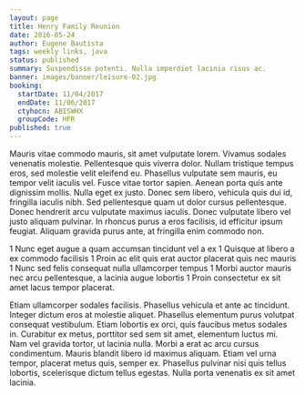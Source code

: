 ```yaml
---
layout: page
title: Henry Family Reunion
date: 2016-05-24
author: Eugene Bautista
tags: weekly links, java
status: published
summary: Suspendisse potenti. Nulla imperdiet lacinia risus ac.
banner: images/banner/leisure-02.jpg
booking:
  startDate: 11/04/2017
  endDate: 11/06/2017
  ctyhocn: ABISWHX
  groupCode: HFR
published: true
---
```

Mauris vitae commodo mauris, sit amet vulputate lorem. Vivamus sodales venenatis molestie. Pellentesque quis viverra dolor. Nullam tristique tempus eros, sed molestie velit eleifend eu. Phasellus vulputate sem mauris, eu tempor velit iaculis vel. Fusce vitae tortor sapien. Aenean porta quis ante dignissim mollis.
Nulla eget ex justo. Donec sem libero, vehicula quis dui id, fringilla iaculis nibh. Sed pellentesque quam ut dolor cursus pellentesque. Donec hendrerit arcu vulputate maximus iaculis. Donec vulputate libero vel justo aliquam pulvinar. In rhoncus purus a eros facilisis, id efficitur ipsum feugiat. Aliquam gravida purus ante, at fringilla enim commodo non.

1 Nunc eget augue a quam accumsan tincidunt vel a ex
1 Quisque at libero a ex commodo facilisis
1 Proin ac elit quis erat auctor placerat quis nec mauris
1 Nunc sed felis consequat nulla ullamcorper tempus
1 Morbi auctor mauris nec arcu pellentesque, a lacinia augue lobortis
1 Proin consectetur ex sit amet lacus tempor placerat.

Etiam ullamcorper sodales facilisis. Phasellus vehicula et ante ac tincidunt. Integer dictum eros at molestie aliquet. Phasellus elementum purus volutpat consequat vestibulum. Etiam lobortis ex orci, quis faucibus metus sodales in. Curabitur ex metus, porttitor sed sem sit amet, elementum luctus mi. Nam vel gravida tortor, ut lacinia nulla. Morbi a erat ac arcu cursus condimentum. Mauris blandit libero id maximus aliquam. Etiam vel urna tempor, placerat metus quis, semper ex. Phasellus pulvinar nisi quis tellus lobortis, scelerisque dictum tellus egestas. Nulla porta venenatis ex sit amet lacinia.
